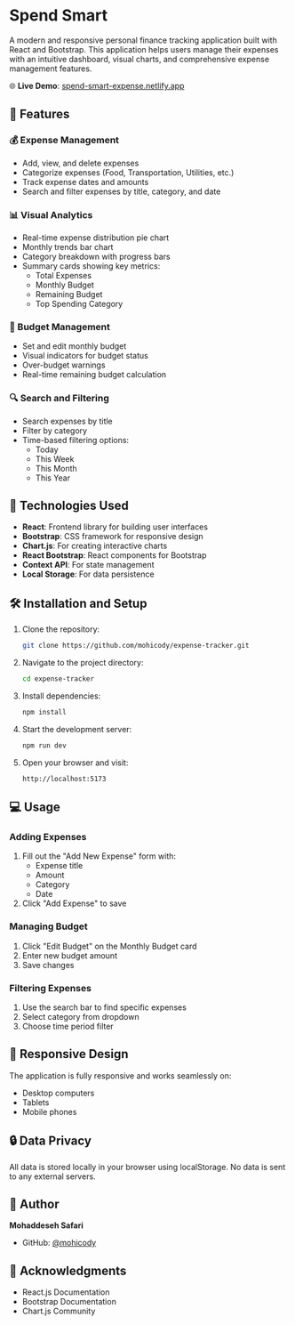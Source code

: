 # Spend Smart

A modern and responsive personal finance tracking application built with React and Bootstrap. This application helps users manage their expenses with an intuitive dashboard, visual charts, and comprehensive expense management features.

🌐 **Live Demo**: [spend-smart-expense.netlify.app](https://spend-smart-expense.netlify.app)

## 🌟 Features

### 💰 Expense Management
- Add, view, and delete expenses
- Categorize expenses (Food, Transportation, Utilities, etc.)
- Track expense dates and amounts
- Search and filter expenses by title, category, and date

### 📊 Visual Analytics
- Real-time expense distribution pie chart
- Monthly trends bar chart
- Category breakdown with progress bars
- Summary cards showing key metrics:
  - Total Expenses
  - Monthly Budget
  - Remaining Budget
  - Top Spending Category

### 💼 Budget Management
- Set and edit monthly budget
- Visual indicators for budget status
- Over-budget warnings
- Real-time remaining budget calculation

### 🔍 Search and Filtering
- Search expenses by title
- Filter by category
- Time-based filtering options:
  - Today
  - This Week
  - This Month
  - This Year

## 🚀 Technologies Used

- **React**: Frontend library for building user interfaces
- **Bootstrap**: CSS framework for responsive design
- **Chart.js**: For creating interactive charts
- **React Bootstrap**: React components for Bootstrap
- **Context API**: For state management
- **Local Storage**: For data persistence

## 🛠️ Installation and Setup

1. Clone the repository:
   ```bash
   git clone https://github.com/mohicody/expense-tracker.git
   ```

2. Navigate to the project directory:
   ```bash
   cd expense-tracker
   ```

3. Install dependencies:
   ```bash
   npm install
   ```

4. Start the development server:
   ```bash
   npm run dev
   ```

5. Open your browser and visit:
   ```
   http://localhost:5173
   ```

## 💻 Usage

### Adding Expenses
1. Fill out the "Add New Expense" form with:
   - Expense title
   - Amount
   - Category
   - Date
2. Click "Add Expense" to save

### Managing Budget
1. Click "Edit Budget" on the Monthly Budget card
2. Enter new budget amount
3. Save changes

### Filtering Expenses
1. Use the search bar to find specific expenses
2. Select category from dropdown
3. Choose time period filter

## 📱 Responsive Design

The application is fully responsive and works seamlessly on:
- Desktop computers
- Tablets
- Mobile phones

## 🔒 Data Privacy

All data is stored locally in your browser using localStorage. No data is sent to any external servers.

## 👤 Author

**Mohaddeseh Safari**
- GitHub: [@mohicody](https://github.com/mohicody)

## 🙏 Acknowledgments

- React.js Documentation
- Bootstrap Documentation
- Chart.js Community
